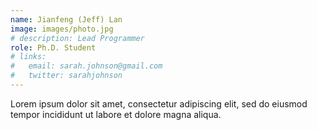 ```yaml
---
name: Jianfeng (Jeff) Lan
image: images/photo.jpg
# description: Lead Programmer
role: Ph.D. Student
# links:
#   email: sarah.johnson@gmail.com
#   twitter: sarahjohnson
---
```


Lorem ipsum dolor sit amet, consectetur adipiscing elit, sed do eiusmod tempor incididunt ut labore et dolore magna aliqua.
